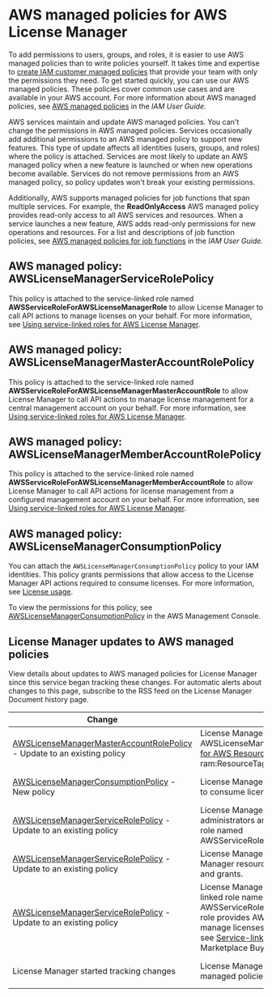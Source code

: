 # AWS managed policies for AWS License Manager<a name="security-iam-awsmanpol"></a>

To add permissions to users, groups, and roles, it is easier to use AWS managed policies than to write policies yourself\. It takes time and expertise to [create IAM customer managed policies](https://docs.aws.amazon.com/IAM/latest/UserGuide/access_policies_create-console.html) that provide your team with only the permissions they need\. To get started quickly, you can use our AWS managed policies\. These policies cover common use cases and are available in your AWS account\. For more information about AWS managed policies, see [AWS managed policies](https://docs.aws.amazon.com/IAM/latest/UserGuide/access_policies_managed-vs-inline.html#aws-managed-policies) in the *IAM User Guide*\.

AWS services maintain and update AWS managed policies\. You can't change the permissions in AWS managed policies\. Services occasionally add additional permissions to an AWS managed policy to support new features\. This type of update affects all identities \(users, groups, and roles\) where the policy is attached\. Services are most likely to update an AWS managed policy when a new feature is launched or when new operations become available\. Services do not remove permissions from an AWS managed policy, so policy updates won't break your existing permissions\.

Additionally, AWS supports managed policies for job functions that span multiple services\. For example, the **ReadOnlyAccess** AWS managed policy provides read\-only access to all AWS services and resources\. When a service launches a new feature, AWS adds read\-only permissions for new operations and resources\. For a list and descriptions of job function policies, see [AWS managed policies for job functions](https://docs.aws.amazon.com/IAM/latest/UserGuide/access_policies_job-functions.html) in the *IAM User Guide*\.

## AWS managed policy: AWSLicenseManagerServiceRolePolicy<a name="security-iam-AWSLicenseManagerServiceRolePolicy"></a>

This policy is attached to the service\-linked role named **AWSServiceRoleForAWSLicenseManagerRole** to allow License Manager to call API actions to manage licenses on your behalf\. For more information, see [Using service\-linked roles for AWS License Manager](using-service-linked-roles.md)\.

## AWS managed policy: AWSLicenseManagerMasterAccountRolePolicy<a name="security-iam-AWSLicenseManagerMasterAccountRolePolicy"></a>

This policy is attached to the service\-linked role named **AWSServiceRoleForAWSLicenseManagerMasterAccountRole** to allow License Manager to call API actions to manage license management for a central management account on your behalf\. For more information, see [Using service\-linked roles for AWS License Manager](using-service-linked-roles.md)\.

## AWS managed policy: AWSLicenseManagerMemberAccountRolePolicy<a name="security-iam-AWSLicenseManagerMemberAccountRolePolicy"></a>

This policy is attached to the service\-linked role named **AWSServiceRoleForAWSLicenseManagerMemberAccountRole** to allow License Manager to call API actions for license management from a configured management account on your behalf\. For more information, see [Using service\-linked roles for AWS License Manager](using-service-linked-roles.md)\.

## AWS managed policy: AWSLicenseManagerConsumptionPolicy<a name="security-iam-AWSLicenseManagerConsumptionPolicy"></a>

You can attach the `AWSLicenseManagerConsumptionPolicy` policy to your IAM identities\. This policy grants permissions that allow access to the License Manager API actions required to consume licenses\. For more information, see [License usage](seller-issued-licenses.md#license-usage)\.

To view the permissions for this policy, see [AWSLicenseManagerConsumptionPolicy](https://console.aws.amazon.com/iam/home#/policies/arn:aws:iam::aws:policy/AWSLicenseManagerConsumptionPolicy) in the AWS Management Console\.

## License Manager updates to AWS managed policies<a name="security-iam-awsmanpol-updates"></a>

View details about updates to AWS managed policies for License Manager since this service began tracking these changes\. For automatic alerts about changes to this page, subscribe to the RSS feed on the License Manager Document history page\.


| Change | Description | Date | 
| --- | --- | --- | 
| [AWSLicenseManagerMasterAccountRolePolicy](#security-iam-AWSLicenseManagerMasterAccountRolePolicy) \- Update to an existing policy | License Manager changed the AWS managed policy AWSLicenseManagerMasterAccountRolePolicy [condition key for AWS Resource Access Manager](https://docs.aws.amazon.com/service-authorization/latest/reference/list_awsresourceaccessmanager.html) from using ram:ResourceTag to aws:ResourceTag\. | Nov 16, 2021 | 
| [AWSLicenseManagerConsumptionPolicy](#security-iam-AWSLicenseManagerConsumptionPolicy) \- New policy | License Manager added a new policy that grants permissions to consume licenses\. | Aug 11, 2021 | 
| [AWSLicenseManagerServiceRolePolicy](#security-iam-AWSLicenseManagerServiceRolePolicy) \- Update to an existing policy | License Manager added a permission to list delegated administrators and a permission to create the service\-linked role named AWSServiceRoleForAWSLicenseManagerMemberAccountRole\. | June 16, 2021 | 
| [AWSLicenseManagerServiceRolePolicy](#security-iam-AWSLicenseManagerServiceRolePolicy) \- Update to an existing policy | License Manager added a permission to list all License Manager resources, such as license configurations, licenses, and grants\. | June 15, 2021 | 
| [AWSLicenseManagerServiceRolePolicy](#security-iam-AWSLicenseManagerServiceRolePolicy) \- Update to an existing policy | License Manager added a permission to create the service\-linked role named AWSServiceRoleForMarketplaceLicenseManagement\. This role provides AWS Marketplace with permissions to create and manage licenses in License Manager\. For more information, see [Service\-linked roles for AWS Marketplace](https://docs.aws.amazon.com/marketplace/latest/buyerguide/buyer-using-service-linked-roles.html) in the AWS Marketplace Buyer Guide\. | March 9, 2021 | 
| License Manager started tracking changes | License Manager started tracking changes to its AWS managed policies\. | March 9, 2021 | 